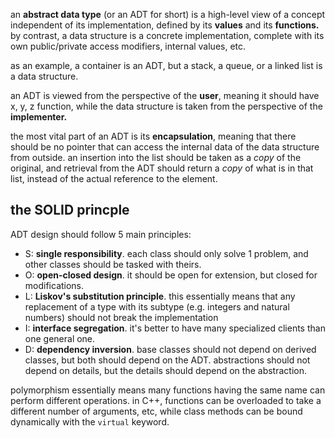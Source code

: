 an **abstract data type** (or an ADT for short) is a high-level view of a concept independent of its implementation, defined by its **values** and its **functions.** by contrast, a data structure is a concrete implementation, complete with its own public/private access modifiers, internal values, etc.

as an example, a container is an ADT, but a stack, a queue, or a linked list is a data structure. 

an ADT is viewed from the perspective of the **user**, meaning it should have x, y, z function, while the data structure is taken from the perspective of the **implementer.**

the most vital part of an ADT is its **encapsulation**, meaning that there should be no pointer that can access the internal data of the data structure from outside. an insertion into the list should be taken as a *copy* of the original, and retrieval from the ADT should return a *copy* of what is in that list, instead of the actual reference to the element.

## the SOLID princple
ADT design should follow 5 main principles: 
- S: **single responsibility**. each class should only solve 1 problem, and other classes should be tasked with theirs.
- O: **open-closed design**. it should be open for extension, but closed for modifications.
- L: **Liskov's substitution principle**. this essentially means that any replacement of a type with its subtype (e.g. integers and natural numbers) should not break the implementation
- I: **interface segregation**. it's better to have many specialized clients than one general one.
- D: **dependency inversion**. base classes should not depend on derived classes, but both should depend on the ADT. abstractions should not depend on details, but the details should depend on the abstraction.

polymorphism essentially means many functions having the same name can perform different operations. in C++, functions can be overloaded to take a different number of arguments, etc, while class methods can be bound dynamically with the `virtual` keyword. 